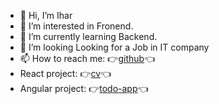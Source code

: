 - 👋 Hi, I’m Ihar
- 👀 I’m interested in Fronend.
- 🌱 I’m currently learning Backend.
- 💞️ I’m looking  Looking for a Job in IT company
- 📫 How to reach me: :point_right:[github](https://github.com/iusmanof/):point_left:
- React project: :point_right:[cv](https://iusmanof.github.io/cv-react/):point_left:
- Angular project: :point_right:[todo-app](https://github.com/iusmanof/2024_angular_todo_app):point_left:

